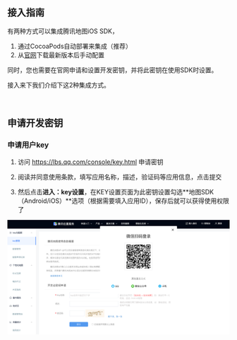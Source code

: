 ## 接入指南

有两种方式可以集成腾讯地图iOS SDK，

1. 通过CocoaPods自动部署来集成（推荐）
2. 从[官网](https://lbs.qq.com/ios_v1/download_3d.html)下载最新版本后手动配置

同时，您也需要在官网申请和设置开发密钥，并将此密钥在使用SDK时设置。


接入来下我们介绍下这2种集成方式。

<br>

## 申请开发密钥

### 申请用户key

1. 访问 https://lbs.qq.com/console/key.html 申请密钥

2. 阅读并同意使用条款，填写应用名称，描述，验证码等应用信息，点击提交

3. 然后点击**进入：key设置**，在KEY设置页面为此密钥设置勾选**地图SDK（Android/iOS）**选项（根据需要填入应用ID），保存后就可以获得使用权限了

   

![](../images/key-register.png)









